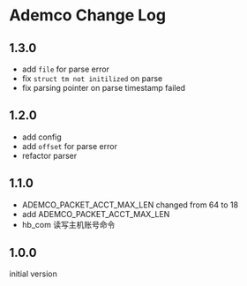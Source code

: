 # Ademco Change Log

## 1.3.0

- add `file` for parse error
- fix `struct tm not initilized` on parse
- fix parsing pointer on parse timestamp failed

## 1.2.0

- add config
- add `offset` for parse error
- refactor parser

## 1.1.0

- ADEMCO_PACKET_ACCT_MAX_LEN changed from 64 to 18
- add ADEMCO_PACKET_ACCT_MAX_LEN
- hb_com 读写主机账号命令

## 1.0.0

initial version
